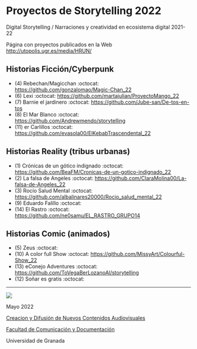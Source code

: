 
# Proyectos de Storytelling 2022

Digital Storytelling / Narraciones y creatividad en ecosistema digital 2021-22

Página con proyectos publicados en la Web http://utopolis.ugr.es/media/HRUN/ 

## Historias Ficción/Cyberpunk

- (4) Rebechan/Magicchan :octocat: https://github.com/gonzalomao/Magic-Chan_22
- (6) Lexi :octocat: https://github.com/martajulian/ProyectoMango_22
- (7) Barnie el jardinero :octocat: https://github.com/Jube-san/De-tos-en-tos
- (8) El Mar Blanco :octocat: https://github.com/Andrewmendo/storytelling 
- (11) er Carlillos  :octocat: https://github.com/evasola00/ElKebabTrascendental_22


## Historias Reality (tribus urbanas) 

- (1) Crónicas de un gótico indignado :octocat:  https://github.com/BeaFM/Cronicas-de-un-gotico-indignado_22
- (2) La falsa de Angeles :octocat: https://github.com/ClaraMolina00/La-falsa-de-Angeles_22
- (3) Rocío Salud Mental :octocat: https://github.com/albalinares20000/Rocio_salud_mental_22 
- (9) Eduardo Falillo :octocat:
- (14) El Rastro :octocat: https://github.com/ne0samu/EL_RASTRO_GRUPO14


## Historias Comic (animados) 

- (5) Zeus :octocat: 
- (10) A color full Show :octocat: https://github.com/MissyArt/Colourful-Show_22
- (13) eConejo Adventures :octocat: https://github.com/ToVegaBerLozanoAl/storytelling
- (12) Soñar es gratis :octocat:





-----



![](https://upload.wikimedia.org/wikipedia/commons/thumb/6/62/CC-BY-SA-Andere_Wikis_%28v%29.svg/200px-CC-BY-SA-Andere_Wikis_%28v%29.svg.png)

Mayo 2022 

[Creacion y Difusión de Nuevos Contenidos Audiovisuales](http://utopolis.ugr.es/medialab)

[Facultad de Comunicación y Documentación](http://fcd.ugr.es)

Universidad de Granada
